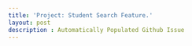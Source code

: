 ```yaml
---
title: 'Project: Student Search Feature.'
layout: post
description : Automatically Populated Github Issue
---
```




